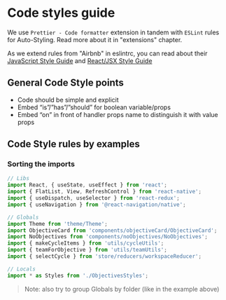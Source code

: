 # Code styles guide

We use `Prettier - Code formatter` extension in tandem with `ESLint` rules for Auto-Styling.
Read more about it in "extensions" chapter.

As we extend rules from "Airbnb" in eslintrc, you can read about their [JavaScript Style Guide](https://github.com/airbnb/javascript) and [React/JSX Style Guide](https://github.com/airbnb/javascript/tree/master/react) 


## General Code Style points

* Code should be simple and explicit
* Embed “is”/”has”/”should” for boolean variable/props
* Embed “on” in front of handler props name to distinguish it with value props



## Code Style rules by examples

### Sorting the imports

``` js
// Libs
import React, { useState, useEffect } from 'react';
import { FlatList, View, RefreshControl } from 'react-native';
import { useDispatch, useSelector } from 'react-redux';
import { useNavigation } from '@react-navigation/native';

// Globals
import Theme from 'theme/Theme';
import ObjectiveCard from 'components/objectiveCard/ObjectiveCard';
import NoObjectives from 'components/noObjectives/NoObjectives';
import { makeCycleItems } from 'utils/cycleUtils';
import { teamForObjective } from 'utils/teamUtils';
import { selectCycle } from 'store/reducers/workspaceReducer';

// Locals
import * as Styles from './ObjectivesStyles';
```

> Note: also try to group Globals by folder (like in the example above)

